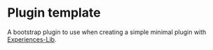 # Plugin template
A bootstrap plugin to use when creating a simple minimal plugin with [Experiences-Lib](https://github.com/PinozenTH/Experiences-Lib).